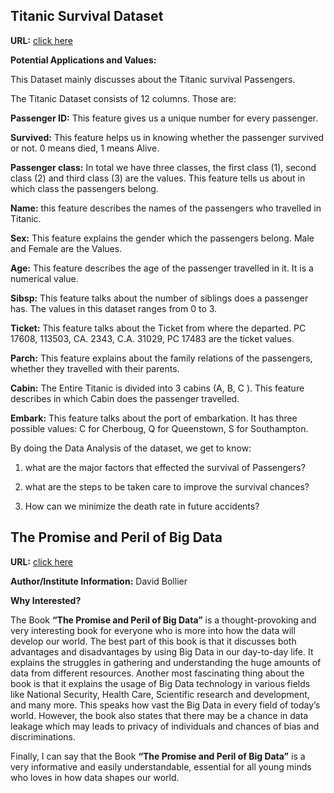 ## Titanic Survival Dataset

**URL:** [click here](https://www.kaggle.com/datasets/brendan45774/test-file)

**Potential Applications and Values:**

This Dataset mainly discusses about the Titanic survival Passengers.

The Titanic Dataset consists of 12 columns. Those are:

**Passenger ID:** This feature gives us a unique number for every passenger.

**Survived:** This feature helps us in knowing whether the passenger survived or not. 0 means died, 1 means Alive.

**Passenger class:** In total we have three classes, the first class (1), second class (2) and third class (3) are the values. This feature tells us about in which class the passengers belong.

**Name:** this feature describes the names of the passengers who travelled in Titanic.

**Sex:** This feature explains the gender which the passengers belong. Male and Female are the Values.

**Age:** This feature describes the age of the passenger travelled in it. It is a numerical value.

**Sibsp:** This feature talks about the number of siblings does a passenger has. The values in this dataset ranges from 0 to 3.

**Ticket:** This feature talks about the Ticket from where the departed. PC 17608, 113503, CA. 2343, C.A. 31029, PC 17483 are the ticket values.

**Parch:** This feature explains about the family relations of the passengers, whether they travelled with their parents.

**Cabin:** The Entire Titanic is divided into 3 cabins (A, B, C ).  This feature describes in which Cabin does the passenger travelled.

**Embark:** This feature talks about the port of embarkation. It has three possible values: C for Cherboug, Q for Queenstown, S for Southampton.

By doing the Data Analysis of the dataset, we get to know:

1. what are the major factors that effected the survival of Passengers?

2. what are the steps to be taken care to improve the survival chances?

3. How can we minimize the death rate in future accidents?


## The Promise and Peril of Big Data

**URL:** [click here](http://www.aspeninstitute.org/sites/default/files/content/docs/pubs/The_Promise_and_Peril_of_Big_Data.pdf)

**Author/Institute Information:** David Bollier

**Why Interested?**

The Book **“The Promise and Peril of Big Data”** is a thought-provoking and very interesting book for everyone who is more into how the data will develop our world. The best part of this book is that it discusses both advantages and disadvantages by using Big Data in our day-to-day life. It explains the struggles in gathering and understanding the huge amounts of data from different resources. Another most fascinating thing about the book is that it explains the usage of Big Data technology in various fields like National Security, Health Care, Scientific research and development, and many more. This speaks how vast the Big Data in every field of today’s world. However, the book also states that there may be a chance in data leakage which may leads to privacy of individuals and chances of bias and discriminations.

Finally, I can say that the Book **“The Promise and Peril of Big Data”** is a very informative and easily understandable, essential for all young minds who loves in how data shapes our world.


